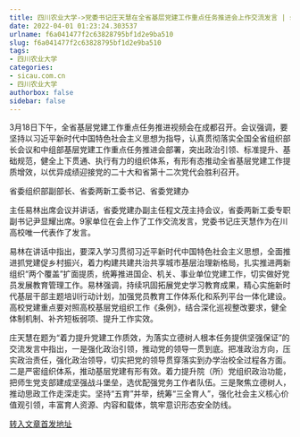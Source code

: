 ```yaml
---
title: 四川农业大学->党委书记庄天慧在全省基层党建工作重点任务推进会上作交流发言 | sicau.com.cn
date: 2022-04-01 01:23:24.303537
urlname: f6a041477f2c63828795bf1d2e9ba510
slug: f6a041477f2c63828795bf1d2e9ba510
tags: 
- 四川农业大学
categories:
- sicau.com.cn
- 四川农业大学
authorbox: false
sidebar: false
---
```

3月18日下午，全省基层党建工作重点任务推进视频会在成都召开。会议强调，要坚持以习近平新时代中国特色社会主义思想为指导，认真贯彻落实全国全省组织部长会议和中组部基层党建工作重点任务推进会部署，突出政治引领、标准提升、基础规范，健全上下贯通、执行有力的组织体系，有形有态推动全省基层党建工作提质增效，以优异成绩迎接党的二十大和省第十二次党代会胜利召开。

省委组织部副部长、省委两新工委书记、省委党建办
<!--more-->
主任易林出席会议并讲话，省委党建办副主任程文茂主持会议，省委两新工委专职副书记尹显耀出席。9家单位在会上作了工作交流发言，党委书记庄天慧作为在川高校唯一代表作了发言。

易林在讲话中指出，要深入学习贯彻习近平新时代中国特色社会主义思想，全面推进抓党建促乡村振兴，着力构建共建共治共享城市基层治理新格局，扎实推进两新组织“两个覆盖”扩面提质，统筹推进国企、机关、事业单位党建工作，切实做好党员发展教育管理工作。易林强调，持续巩固拓展党史学习教育成果，精心实施新时代基层干部主题培训行动计划，加强党员教育工作体系化和系列平台一体化建设。高校党建重点要对照高校基层党组织工作《条例》，结合深化巡视整改要求，健全体制机制、补齐短板弱项、提升工作实效。

庄天慧在题为“着力提升党建工作质效，为落实立德树人根本任务提供坚强保证”的交流发言中指出，一是强化政治引领，推动党的领导一贯到底。把准政治方向，压实政治责任，强化政治领导，切实把党的领导贯穿落实到办学治校全过程各方面。二是严密组织体系，推动基层党建有形有效。着力提升院（所）党组织政治功能，把师生党支部建成坚强战斗堡垒，选优配强党务工作者队伍。三是聚焦立德树人，推动思政工作走深走实。坚持“五育”并举，统筹“三全育人”，强化社会主义核心价值观引领，丰富育人资源、内容和载体，筑牢意识形态安全防线。



[转入文章首发地址](https://news.sicau.edu.cn/info/1135/67006.htm)